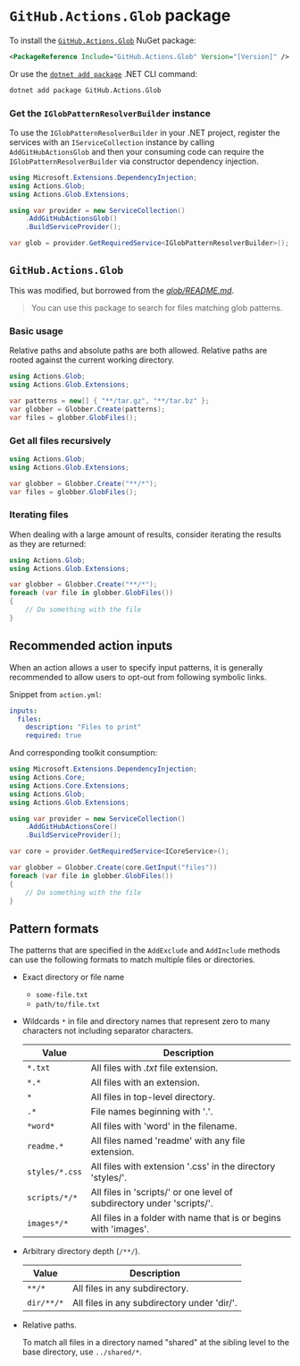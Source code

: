 # `GitHub.Actions.Glob` package

To install the [`GitHub.Actions.Glob`](https://www.nuget.org/packages/GitHub.Actions.Glob) NuGet package:

```xml
<PackageReference Include="GitHub.Actions.Glob" Version="[Version]" />
```

Or use the [`dotnet add package`](https://learn.microsoft.com/dotnet/core/tools/dotnet-add-package) .NET CLI command:

```bash
dotnet add package GitHub.Actions.Glob
```

### Get the `IGlobPatternResolverBuilder` instance

To use the `IGlobPatternResolverBuilder` in your .NET project, register the services with an `IServiceCollection` instance by calling `AddGitHubActionsGlob` and then your consuming code can require the `IGlobPatternResolverBuilder` via constructor dependency injection.

```csharp
using Microsoft.Extensions.DependencyInjection;
using Actions.Glob;
using Actions.Glob.Extensions;

using var provider = new ServiceCollection()
    .AddGitHubActionsGlob()
    .BuildServiceProvider();

var glob = provider.GetRequiredService<IGlobPatternResolverBuilder>();
```

## `GitHub.Actions.Glob`

This was modified, but borrowed from the [_glob/README.md_](https://github.com/actions/toolkit/blob/main/packages/glob/README.md).

> You can use this package to search for files matching glob patterns.

### Basic usage

Relative paths and absolute paths are both allowed. Relative paths are rooted against the current working directory.

```csharp
using Actions.Glob;
using Actions.Glob.Extensions;

var patterns = new[] { "**/tar.gz", "**/tar.bz" };
var globber = Globber.Create(patterns);
var files = globber.GlobFiles();
```

### Get all files recursively

```csharp
using Actions.Glob;
using Actions.Glob.Extensions;

var globber = Globber.Create("**/*");
var files = globber.GlobFiles();
```

### Iterating files

When dealing with a large amount of results, consider iterating the results as they are returned:

```csharp
using Actions.Glob;
using Actions.Glob.Extensions;

var globber = Globber.Create("**/*");
foreach (var file in globber.GlobFiles())
{
    // Do something with the file
}
```

## Recommended action inputs

When an action allows a user to specify input patterns, it is generally recommended to
allow users to opt-out from following symbolic links.

Snippet from `action.yml`:

```yaml
inputs:
  files:
    description: "Files to print"
    required: true
```

And corresponding toolkit consumption:

```csharp
using Microsoft.Extensions.DependencyInjection;
using Actions.Core;
using Actions.Core.Extensions;
using Actions.Glob;
using Actions.Glob.Extensions;

using var provider = new ServiceCollection()
    .AddGitHubActionsCore()
    .BuildServiceProvider();

var core = provider.GetRequiredService<ICoreService>();

var globber = Globber.Create(core.GetInput("files"))
foreach (var file in globber.GlobFiles())
{
    // Do something with the file
}
```

## Pattern formats

The patterns that are specified in the `AddExclude` and `AddInclude` methods can use the following formats to match multiple files or directories.

- Exact directory or file name
  
  - `some-file.txt`
  - `path/to/file.txt`

- Wildcards `*` in file and directory names that represent zero to many characters not including separator characters.

    | Value          | Description                                                            |
    |----------------|------------------------------------------------------------------------|
    | `*.txt`        | All files with *.txt* file extension.                                  |
    | `*.*`          | All files with an extension.                                           |
    | `*`            | All files in top-level directory.                                      |
    | `.*`           | File names beginning with '.'.                                         |
    | `*word*`       | All files with 'word' in the filename.                                 |
    | `readme.*`     | All files named 'readme' with any file extension.                      |
    | `styles/*.css` | All files with extension '.css' in the directory 'styles/'.            |
    | `scripts/*/*`  | All files in 'scripts/' or one level of subdirectory under 'scripts/'. |
    | `images*/*`    | All files in a folder with name that is or begins with 'images'.       |

- Arbitrary directory depth (`/**/`).

    | Value      | Description                                 |
    |------------|---------------------------------------------|
    | `**/*`     | All files in any subdirectory.              |
    | `dir/**/*` | All files in any subdirectory under 'dir/'. |

- Relative paths.

    To match all files in a directory named "shared" at the sibling level to the base directory, use `../shared/*`.